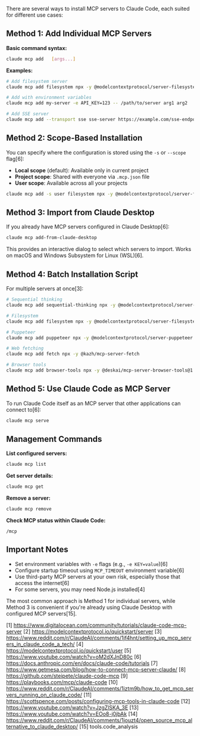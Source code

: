 There are several ways to install MCP servers to Claude Code, each suited for different use cases:

## Method 1: Add Individual MCP Servers

**Basic command syntax:**
```bash
claude mcp add   [args...]
```

**Examples:**
```bash
# Add filesystem server
claude mcp add filesystem npx -y @modelcontextprotocol/server-filesystem ~/Documents ~/Downloads

# Add with environment variables
claude mcp add my-server -e API_KEY=123 -- /path/to/server arg1 arg2

# Add SSE server
claude mcp add --transport sse sse-server https://example.com/sse-endpoint
```

## Method 2: Scope-Based Installation

You can specify where the configuration is stored using the `-s` or `--scope` flag[6]:

- **Local scope** (default): Available only in current project
- **Project scope**: Shared with everyone via `.mcp.json` file  
- **User scope**: Available across all your projects

```bash
claude mcp add -s user filesystem npx -y @modelcontextprotocol/server-filesystem ~/Documents
```

## Method 3: Import from Claude Desktop

If you already have MCP servers configured in Claude Desktop[6]:

```bash
claude mcp add-from-claude-desktop
```

This provides an interactive dialog to select which servers to import. Works on macOS and Windows Subsystem for Linux (WSL)[6].

## Method 4: Batch Installation Script

For multiple servers at once[3]:

```bash
# Sequential thinking
claude mcp add sequential-thinking npx -y @modelcontextprotocol/server-sequential-thinking

# Filesystem  
claude mcp add filesystem npx -y @modelcontextprotocol/server-filesystem ~/Documents ~/Downloads

# Puppeteer
claude mcp add puppeteer npx -y @modelcontextprotocol/server-puppeteer

# Web fetching
claude mcp add fetch npx -y @kazh/mcp-server-fetch

# Browser tools
claude mcp add browser-tools npx -y @deskai/mcp-server-browser-tools@1.2.1
```

## Method 5: Use Claude Code as MCP Server

To run Claude Code itself as an MCP server that other applications can connect to[6]:

```bash
claude mcp serve
```

## Management Commands

**List configured servers:**
```bash
claude mcp list
```

**Get server details:**
```bash
claude mcp get 
```

**Remove a server:**
```bash
claude mcp remove 
```

**Check MCP status within Claude Code:**
```
/mcp
```

## Important Notes

- Set environment variables with `-e` flags (e.g., `-e KEY=value`)[6]
- Configure startup timeout using `MCP_TIMEOUT` environment variable[6]
- Use third-party MCP servers at your own risk, especially those that access the internet[6]
- For some servers, you may need Node.js installed[4]

The most common approach is Method 1 for individual servers, while Method 3 is convenient if you're already using Claude Desktop with configured MCP servers[15].

[1] https://www.digitalocean.com/community/tutorials/claude-code-mcp-server
[2] https://modelcontextprotocol.io/quickstart/server
[3] https://www.reddit.com/r/ClaudeAI/comments/1jf4hnt/setting_up_mcp_servers_in_claude_code_a_tech/
[4] https://modelcontextprotocol.io/quickstart/user
[5] https://www.youtube.com/watch?v=oM2dXJnD80c
[6] https://docs.anthropic.com/en/docs/claude-code/tutorials
[7] https://www.getmesa.com/blog/how-to-connect-mcp-server-claude/
[8] https://github.com/steipete/claude-code-mcp
[9] https://playbooks.com/mcp/claude-code
[10] https://www.reddit.com/r/ClaudeAI/comments/1iztm9b/how_to_get_mcp_servers_running_on_claude_code/
[11] https://scottspence.com/posts/configuring-mcp-tools-in-claude-code
[12] https://www.youtube.com/watch?v=JzgZlSKA_3E
[13] https://www.youtube.com/watch?v=EOo8-j0jbAk
[14] https://www.reddit.com/r/ClaudeAI/comments/1jouzt4/open_source_mcp_alternative_to_claude_desktop/
[15] tools.code_analysis